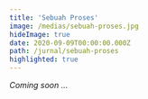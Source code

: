 ```yaml
---
title: 'Sebuah Proses'
image: /medias/sebuah-proses.jpg
hideImage: true
date: 2020-09-09T00:00:00.000Z
path: /jurnal/sebuah-proses
highlighted: true
---
```


*Coming soon ...*